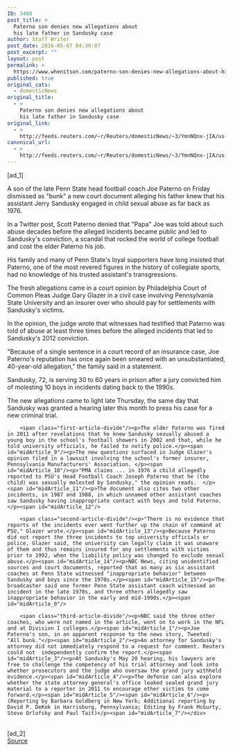 ```yaml
---
ID: 3408
post_title: >
  Paterno son denies new allegations about
  his late father in Sandusky case
author: Staff Writer
post_date: 2016-05-07 04:30:07
post_excerpt: ""
layout: post
permalink: >
  https://www.whenitson.com/paterno-son-denies-new-allegations-about-his-late-father-in-sandusky-case/
published: true
original_cats:
  - domesticNews
original_title:
  - >
    Paterno son denies new allegations about
    his late father in Sandusky case
original_link:
  - >
    http://feeds.reuters.com/~r/Reuters/domesticNews/~3/YmnNQnx-jIA/us-pennsylvania-sandusky-idUSKCN0XX1MF
canonical_url:
  - >
    http://feeds.reuters.com/~r/Reuters/domesticNews/~3/YmnNQnx-jIA/us-pennsylvania-sandusky-idUSKCN0XX1MF
---
```

 [ad_1]
<br><div id="articleText">
<span id="midArticle_start"/>

<span id="midArticle_0"/><span class="focusParagraph" readability="4"><p><span class="articleLocatio&lt;/span&gt;n">A son of the late Penn State head football coach Joe Paterno on Friday dismissed as "bunk" a new court document alleging his father knew that his assistant Jerry Sandusky engaged in child sexual abuse as far back as 1976.</span></p></span><span id="midArticle_1"/><p>In a Twitter post, Scott Paterno denied that "Papa" Joe was told about such abuse decades before the alleged incidents became public and led to Sandusky's conviction, a scandal that rocked the world of college football and cost the elder Paterno his job.</p><span id="midArticle_2"/><p>His family and many of Penn State's loyal supporters have  long insisted that Paterno, one of the most revered figures in the history of collegiate sports, had no knowledge of his trusted assistant's transgressions. </p><span id="midArticle_3"/><p>The fresh allegations came in a court opinion by Philadelphia Court of Common Pleas Judge Gary Glazer in a civil case involving Pennsylvania State University and an insurer over who should pay for settlements with Sandusky's victims. </p><span id="midArticle_4"/><p>In the opinion, the judge wrote that witnesses had testified that Paterno was told of abuse at least three times before the alleged incidents that led to Sandusky's 2012 conviction.</p><span id="midArticle_5"/><p>"Because of a single sentence in a court record of an insurance case, Joe Paterno's reputation has once again been smeared with an unsubstantiated, 40-year-old allegation," the family said in a statement. </p><span id="midArticle_6"/><p>Sandusky, 72, is serving 30 to 60 years in prison after a jury convicted him of molesting 10 boys in incidents dating back to the 1990s.</p><span id="midArticle_7"/><p>The new allegations came to light late Thursday, the same day that Sandusky was granted a hearing later this month to press his case for a new criminal trial. </p><span id="midArticle_8"/>
        
        <span class="first-article-divide"/><p>The elder Paterno was fired in 2011 after revelations that he knew Sandusky sexually abused a young boy in the school's football showers in 2002 and that, while he told university officials, he failed to notify police.</p><span id="midArticle_9"/><p>The new questions surfaced in Judge Glazer's opinion filed in a lawsuit involving the school's former insurer, Pennsylvania Manufacturers' Association. </p><span id="midArticle_10"/><p>"PMA claims ... in 1976 a child allegedly reported to PSU's Head Football Coach Joseph Paterno that he (the child) was sexually molested by Sandusky," the opinion reads.  </p><span id="midArticle_11"/><p>The document also cites two other incidents, in 1987 and 1988, in which unnamed other assistant coaches saw Sandusky having inappropriate contact with boys and told Paterno.</p><span id="midArticle_12"/>
        
        <span class="second-article-divide"/><p>"There is no evidence that reports of the incidents ever went further up the chain of command at PSU," Glazer wrote.</p><span id="midArticle_13"/><p>Because Paterno did not report the three incidents to top university officials or police, Glazer said, the university can legally claim it was unaware of them and thus remains insured for any settlements with victims prior to 1992, when the liability policy was changed to exclude sexual abuse.</p><span id="midArticle_14"/><p>NBC News, citing unidentified sources and court documents, reported that as many as six assistant coaches at Penn State witnessed "inappropriate behavior" between Sandusky and boys since the 1970s.</p><span id="midArticle_15"/><p>The broadcaster said one former Penn State assistant coach witnessed an incident in the late 1970s, and three others allegedly saw inappropriate behavior in the early and mid-1990s.</p><span id="midArticle_0"/>
        
        <span class="third-article-divide"/><p>NBC said the three other coaches, who were not named in the article, went on to work in the NFL and at Division I colleges.</p><span id="midArticle_1"/><p>Joe Paterno's son, in an apparent response to the news story, Tweeted: "All bunk."</p><span id="midArticle_2"/><p>An attorney for Sandusky's attorney did not immediately respond to a request for comment. Reuters could not  independently confirm the report.</p><span id="midArticle_3"/><p>At Sandusky's May 20 hearing, his lawyers are free to challenge the competency of his trial attorney and look into whether prosecutors and the judge who oversaw the grand jury withheld evidence.</p><span id="midArticle_4"/><p>The defense can also explore whether the state attorney general's office leaked sealed grand jury material to a reporter in 2011 to encourage other victims to come forward.</p><span id="midArticle_5"/><span id="midArticle_6"/><p> (Reporting by Barbara Goldberg in New York; Additional reporting by David P. DeKok in Harrisburg, Pennsylvania; Editing by Frank McGurty, Steve Orlofsky and Paul Tait)</p><span id="midArticle_7"/></div>
<br>[ad_2]
<br><a href="http://feeds.reuters.com/~r/Reuters/domesticNews/~3/YmnNQnx-jIA/us-pennsylvania-sandusky-idUSKCN0XX1MF">Source </a>